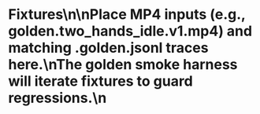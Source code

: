 ﻿# Fixtures\n\nPlace MP4 inputs (e.g., golden.two_hands_idle.v1.mp4) and matching .golden.jsonl traces here.\nThe golden smoke harness will iterate fixtures to guard regressions.\n
